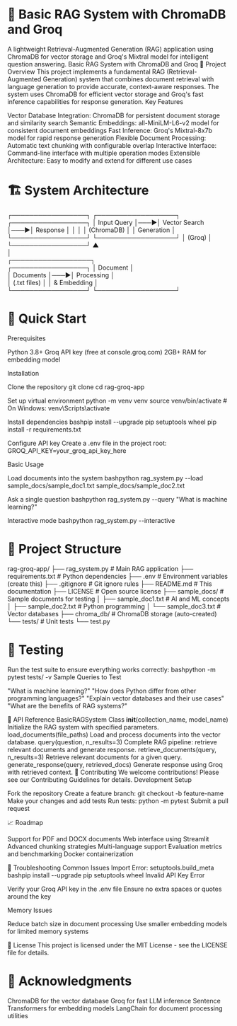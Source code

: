# 🤖 Basic RAG System with ChromaDB and Groq
A lightweight Retrieval-Augmented Generation (RAG) application using ChromaDB for vector storage and Groq's Mixtral model for intelligent question answering.
Basic RAG System with ChromaDB and Groq
🎯 Project Overview
This project implements a fundamental RAG (Retrieval-Augmented Generation) system that combines document retrieval with language generation to provide accurate, context-aware responses. The system uses ChromaDB for efficient vector storage and Groq's fast inference capabilities for response generation.
Key Features

Vector Database Integration: ChromaDB for persistent document storage and similarity search
Semantic Embeddings: all-MiniLM-L6-v2 model for consistent document embeddings
Fast Inference: Groq's Mixtral-8x7b model for rapid response generation
Flexible Document Processing: Automatic text chunking with configurable overlap
Interactive Interface: Command-line interface with multiple operation modes
Extensible Architecture: Easy to modify and extend for different use cases

# 🏗️  System Architecture
┌─────────────────┐     ┌──────────────────┐    ┌─────────────────┐
│   Input Query   │───▶│  Vector Search   │───▶│   Response      │
│                 │     │   (ChromaDB)     │    │  Generation     │
└─────────────────┘     └──────────────────┘    │   (Groq)        │
                                                └─────────────────┘
                                 ▲                      
                                 │                      
                       ┌──────────────────┐             
┌─────────────────┐     │   Document       │             
│   Documents     │───▶│   Processing     │             
│   (.txt files)  │     │  & Embedding     │             
└─────────────────┘     └──────────────────┘
# 🚀 Quick Start
Prerequisites

Python 3.8+
Groq API key (free at console.groq.com)
2GB+ RAM for embedding model

Installation

Clone the repository
git clone <your-repo-url>
cd rag-groq-app

Set up virtual environment
python -m venv venv
source venv/bin/activate  # On Windows: venv\Scripts\activate

Install dependencies
bashpip install --upgrade pip setuptools wheel
pip install -r requirements.txt

Configure API key
Create a .env file in the project root:
GROQ_API_KEY=your_groq_api_key_here

Basic Usage

Load documents into the system
bashpython rag_system.py --load sample_docs/sample_doc1.txt sample_docs/sample_doc2.txt

Ask a single question
bashpython rag_system.py --query "What is machine learning?"

Interactive mode
bashpython rag_system.py --interactive

# 📁 Project Structure
rag-groq-app/
├── rag_system.py           # Main RAG application
├── requirements.txt        # Python dependencies
├── .env                   # Environment variables (create this)
├── .gitignore            # Git ignore rules
├── README.md             # This documentation
├── LICENSE               # Open source license
├── sample_docs/          # Sample documents for testing
│   ├── sample_doc1.txt   # AI and ML concepts
│   ├── sample_doc2.txt   # Python programming
│   └── sample_doc3.txt   # Vector databases
├── chroma_db/            # ChromaDB storage (auto-created)
└── tests/                # Unit tests
    └── test.py
# 🧪 Testing
Run the test suite to ensure everything works correctly:
bashpython -m pytest tests/ -v
Sample Queries to Test

"What is machine learning?"
"How does Python differ from other programming languages?"
"Explain vector databases and their use cases"
"What are the benefits of RAG systems?"

🔄 API Reference
BasicRAGSystem Class
__init__(collection_name, model_name)
Initialize the RAG system with specified parameters.
load_documents(file_paths)
Load and process documents into the vector database.
query(question, n_results=3)
Complete RAG pipeline: retrieve relevant documents and generate response.
retrieve_documents(query, n_results=3)
Retrieve relevant documents for a given query.
generate_response(query, retrieved_docs)
Generate response using Groq with retrieved context.
🤝 Contributing
We welcome contributions! Please see our Contributing Guidelines for details.
Development Setup

Fork the repository
Create a feature branch: git checkout -b feature-name
Make your changes and add tests
Run tests: python -m pytest
Submit a pull request

📈 Roadmap

 Support for PDF and DOCX documents
 Web interface using Streamlit
 Advanced chunking strategies
 Multi-language support
 Evaluation metrics and benchmarking
 Docker containerization

🐛 Troubleshooting
Common Issues
Import Error: setuptools.build_meta
bashpip install --upgrade pip setuptools wheel
Invalid API Key Error

Verify your Groq API key in the .env file
Ensure no extra spaces or quotes around the key

Memory Issues

Reduce batch size in document processing
Use smaller embedding models for limited memory systems

📄 License
This project is licensed under the MIT License - see the LICENSE file for details.
# 🙏 Acknowledgments

ChromaDB for the vector database
Groq for fast LLM inference
Sentence Transformers for embedding models
LangChain for document processing utilities
